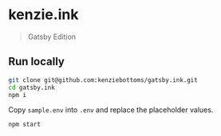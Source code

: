 # kenzie.ink

> Gatsby Edition

## Run locally

```bash
git clone git@github.com:kenziebottoms/gatsby.ink.git
cd gatsby.ink
npm i
```

Copy `sample.env` into `.env` and replace the placeholder values.

```bash
npm start
```